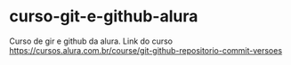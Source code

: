 # curso-git-e-github-alura
Curso de gir e github da alura. Link do curso https://cursos.alura.com.br/course/git-github-repositorio-commit-versoes

